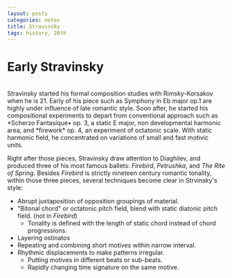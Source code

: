 ```yaml
---
layout: posts
categories: notes
title: Stravinsky
tags: history, 20th
---
```




# Early Stravinsky #

<br/>
Stravinsky started his formal composition studies with Rimsky-Korsakov when he is 21.  Early of his piece such as Symphony in Eb major op.1 are highly under influence of late romantic style.  Soon after, he started his compositional experiments to depart from conventional approach such as *Scherzo Fantasique• op. 3, a static E major, non developmental harmonic area, and *firework* op. 4, an experiment of octatonic scale.  With static harmonic field, he concentrated on variations of small and fast motivic units. 

Right after those pieces, Stravinsky draw attention to Diaghilev, and produced three of his most famous ballets: *Firebird*, *Petrushka*, and *The Rite of Spring*.  Besides *Firebird* is strictly nineteen century romantic tonality, within those three pieces, several techniques become clear in Strvinsky's style:

*  Abrupt juxtaposition of opposition groupings of material.
*  "Bitonal chord" or octatonic pitch field, blend with static diatonic pitch field.  (not in *Firebird*)
	*  Tonality is defined with the length of static chord instead of chord progressions.
*  Layering ostinatos
*  Repeating and combining short motives within narrow interval.
*  Rhythmic displacements to make patterns irregular.
	*  Putting motives in different beats or sub-beats.
	*  Rapidly changing time signature on the same motive.